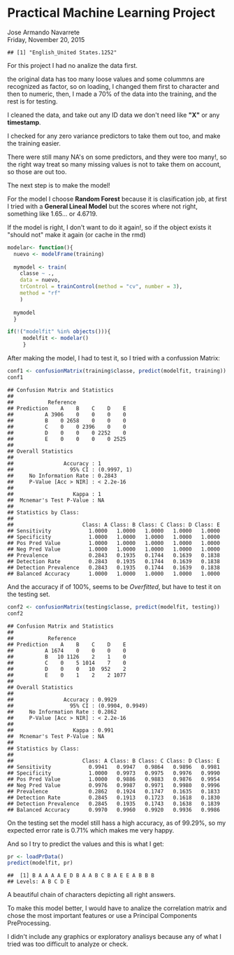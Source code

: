 # Practical Machine Learning Project
Jose Armando Navarrete  
Friday, November 20, 2015  


```
## [1] "English_United States.1252"
```

For this project I had no analize the data first.  

the original data has too many loose values and some colummns are recognized as factor, so on loading, I changed them first to character and then to numeric, then, I made a 70% of the data into the training, and the rest is for testing.




I cleaned the data, and take out any ID data we don't need like **"X"** or any **timestamp**.  

I checked for any zero variance predictors to take them out too, and make the training easier.  

There were still many NA's on some predictors, and they were too many!, so the right way treat so many missing values is not to take them on account, so those are out too.  



The next step is to make the model!  

For the model I choose **Random Forest** because it is clasification job, at first I tried with a **General Lineal Model** but the scores where not right, something like 1.65... or 4.6719.  

If the model is right, I don't want to do it again!, so if the object exists it "should not" make it again (or cache in the rmd)


```r
modelar<- function(){
  nuevo <- modelFrame(training)
  
  mymodel <- train(
    classe ~ .,
    data = nuevo,
    trControl = trainControl(method = "cv", number = 3),
    method = "rf"
    )
  
  mymodel
  }

if(!("modelfit" %in% objects())){
     modelfit <- modelar()
     }
```
  
After making the model, I had to test it, so I tried with a confussion Matrix:  


```r
conf1 <- confusionMatrix(training$classe, predict(modelfit, training))
conf1
```

```
## Confusion Matrix and Statistics
## 
##           Reference
## Prediction    A    B    C    D    E
##          A 3906    0    0    0    0
##          B    0 2658    0    0    0
##          C    0    0 2396    0    0
##          D    0    0    0 2252    0
##          E    0    0    0    0 2525
## 
## Overall Statistics
##                                      
##                Accuracy : 1          
##                  95% CI : (0.9997, 1)
##     No Information Rate : 0.2843     
##     P-Value [Acc > NIR] : < 2.2e-16  
##                                      
##                   Kappa : 1          
##  Mcnemar's Test P-Value : NA         
## 
## Statistics by Class:
## 
##                      Class: A Class: B Class: C Class: D Class: E
## Sensitivity            1.0000   1.0000   1.0000   1.0000   1.0000
## Specificity            1.0000   1.0000   1.0000   1.0000   1.0000
## Pos Pred Value         1.0000   1.0000   1.0000   1.0000   1.0000
## Neg Pred Value         1.0000   1.0000   1.0000   1.0000   1.0000
## Prevalence             0.2843   0.1935   0.1744   0.1639   0.1838
## Detection Rate         0.2843   0.1935   0.1744   0.1639   0.1838
## Detection Prevalence   0.2843   0.1935   0.1744   0.1639   0.1838
## Balanced Accuracy      1.0000   1.0000   1.0000   1.0000   1.0000
```
     
And the accuracy if of 100%, seems to be *Overfitted*, but have to test it on the testing set.  


```r
conf2 <- confusionMatrix(testing$classe, predict(modelfit, testing))
conf2
```

```
## Confusion Matrix and Statistics
## 
##           Reference
## Prediction    A    B    C    D    E
##          A 1674    0    0    0    0
##          B   10 1126    2    1    0
##          C    0    5 1014    7    0
##          D    0    0   10  952    2
##          E    0    1    2    2 1077
## 
## Overall Statistics
##                                           
##                Accuracy : 0.9929          
##                  95% CI : (0.9904, 0.9949)
##     No Information Rate : 0.2862          
##     P-Value [Acc > NIR] : < 2.2e-16       
##                                           
##                   Kappa : 0.991           
##  Mcnemar's Test P-Value : NA              
## 
## Statistics by Class:
## 
##                      Class: A Class: B Class: C Class: D Class: E
## Sensitivity            0.9941   0.9947   0.9864   0.9896   0.9981
## Specificity            1.0000   0.9973   0.9975   0.9976   0.9990
## Pos Pred Value         1.0000   0.9886   0.9883   0.9876   0.9954
## Neg Pred Value         0.9976   0.9987   0.9971   0.9980   0.9996
## Prevalence             0.2862   0.1924   0.1747   0.1635   0.1833
## Detection Rate         0.2845   0.1913   0.1723   0.1618   0.1830
## Detection Prevalence   0.2845   0.1935   0.1743   0.1638   0.1839
## Balanced Accuracy      0.9970   0.9960   0.9920   0.9936   0.9986
```
   
On the testing set the model still hass a high accuracy, as of 99.29%, so my expected error rate is 0.71% which makes me very happy.

And so I try to predict the values and this is what I get:


```r
pr <- loadPrData()
predict(modelfit, pr)
```

```
##  [1] B A A A A E D B A A B C B A E E A B B B
## Levels: A B C D E
```

A beautiful chain of characters depicting all right answers.

To make this model better, I would have to analize the correlation matrix and chose the most important features or use a Principal Components PreProcessing.

I didn't include any graphics or exploratory analisys because any of what I tried was too difficult to analyze or check.
